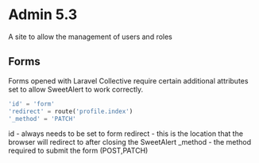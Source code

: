 # Admin 5.3

A site to allow the management of users and roles

## Forms

Forms opened with Laravel Collective require certain additional attributes set to allow SweetAlert to work correctly.

```php
'id' = 'form'
'redirect' = route('profile.index')
'_method' = 'PATCH'
```

id - always needs to be set to form
redirect - this is the location that the browser will redirect to after closing the SweetAlert
_method - the method required to submit the form (POST,PATCH)